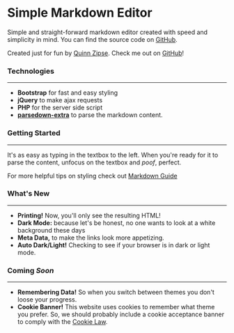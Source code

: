 # Simple Markdown Editor
Simple and straight-forward markdown editor created with speed and simplicity in mind. You can find the source code on [GitHub](https://github.com/quinnzipse/SimpleMarkdownEditor.git). 

Created just for fun by [Quinn Zipse](https://quinnzipse.dev). Check me out on [GitHub](https://github.com/quinnzipse)!
### Technologies
---
- **Bootstrap** for fast and easy styling
- **jQuery** to make ajax requests
- **PHP** for the server side script
- **[parsedown-extra](https://parsedown.org)** to parse the markdown content.

### Getting Started
---
It's as easy as typing in the textbox to the left. When you're ready for it to parse the content, unfocus on the textbox and *poof*, perfect.

For more helpful tips on styling check out [Markdown Guide](https://www.markdownguide.org/)

### What's New 
---

- **Printing!** Now, you'll only see the resulting HTML!
- **Dark Mode:** because let's be honest, no one wants to look at a white background these days
- **Meta Data,** to make the links look more appetizing.
- **Auto Dark/Light!** Checking to see if your browser is in dark or light mode.

### Coming *Soon* 
---

- **Remembering Data!** So when you switch between themes you don't loose your progress.
- **Cookie Banner!** This website uses cookies to remember what theme you prefer. So, we should probably include a cookie acceptance banner to comply with the [Cookie Law](https://www.cookielaw.org/the-cookie-law/).
